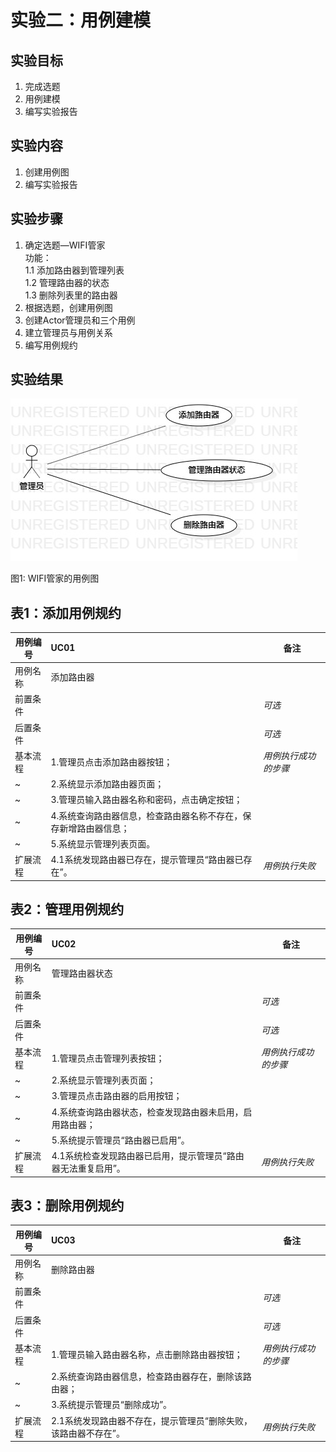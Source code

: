 # 实验二：用例建模

## 实验目标

1. 完成选题  
2. 用例建模  
3. 编写实验报告  

## 实验内容
 
1. 创建用例图  
2. 编写实验报告  

## 实验步骤

1. 确定选题—WIFI管家  
  功能：  
  1.1 添加路由器到管理列表  
  1.2 管理路由器的状态  
  1.3 删除列表里的路由器  
2. 根据选题，创建用例图  
3. 创建Actor管理员和三个用例  
4. 建立管理员与用例关系
5. 编写用例规约  

## 实验结果

![用例图](./lab2_UseCaseDiagram.jpg)  

图1: WIFI管家的用例图




## 表1：添加用例规约  

用例编号  | UC01 | 备注  
-|:-|-  
用例名称  | 添加路由器  |   
前置条件  |      | *可选*   
后置条件  |      | *可选*   
基本流程  | 1.管理员点击添加路由器按钮；  |*用例执行成功的步骤*    
~| 2.系统显示添加路由器页面；  |   
~| 3.管理员输入路由器名称和密码，点击确定按钮；   |   
~| 4.系统查询路由器信息，检查路由器名称不存在，保存新增路由器信息；   |   
~| 5.系统显示管理列表页面。   |  
扩展流程  | 4.1系统发现路由器已存在，提示管理员“路由器已存在”。   |*用例执行失败*    
 



## 表2：管理用例规约  

用例编号  | UC02 | 备注  
-|:-|-  
用例名称  | 管理路由器状态  |   
前置条件  |      | *可选*   
后置条件  |      | *可选*   
基本流程  | 1.管理员点击管理列表按钮；  |*用例执行成功的步骤*    
~| 2.系统显示管理列表页面；  |   
~| 3.管理员点击路由器的启用按钮；   |   
~| 4.系统查询路由器状态，检查发现路由器未启用，启用路由器；   |   
~| 5.系统提示管理员“路由器已启用”。   |  
扩展流程  | 4.1系统检查发现路由器已启用，提示管理员“路由器无法重复启用”。   |*用例执行失败*    



## 表3：删除用例规约  

用例编号  | UC03 | 备注  
-|:-|-  
用例名称  | 删除路由器  |   
前置条件  |      | *可选*   
后置条件  |      | *可选*   
基本流程  | 1.管理员输入路由器名称，点击删除路由器按钮；  |*用例执行成功的步骤*    
~| 2.系统查询路由器信息，检查路由器存在，删除该路由器；  |   
~| 3.系统提示管理员“删除成功”。   |   
扩展流程  | 2.1系统发现路由器不存在，提示管理员“删除失败，该路由器不存在”。   |*用例执行失败*    
